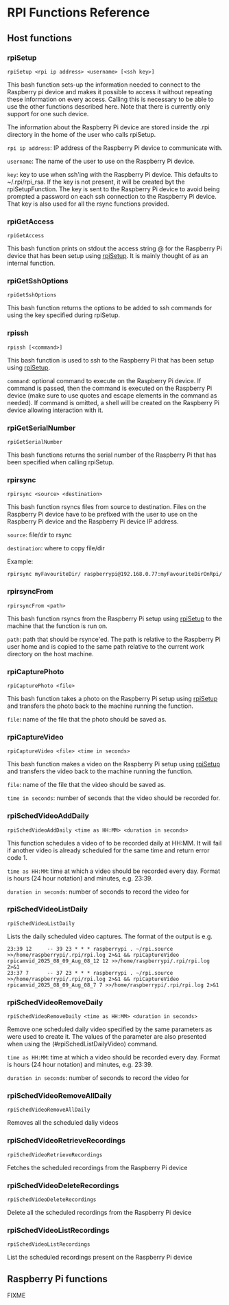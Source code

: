 # RPI Functions Reference

## Host functions

### rpiSetup

```
rpiSetup <rpi ip address> <username> [<ssh key>]
```

This bash function sets-up the information needed to connect to the Raspberry pi device and makes it possible to access it without repeating these information on every access.
Calling this is necessary to be able to use the other functions described here.
Note that there is currently only support for one such device.

The information about the Raspberry Pi device are stored inside the .rpi directory in the home of the user who calls rpiSetup.

`rpi ip address`: IP address of the Raspberry Pi device to communicate with.

`username`: The name of the user to use on the Raspberry Pi device.

`key`: key to use when ssh'ing with the Raspberry Pi device. This defaults to ~/.rpi/rpi_rsa. If the key is not present, it will be created byt the rpiSetupFunction. The key is sent to the Raspberry Pi device to avoid being prompted a password on each ssh connection to the Raspberry Pi device. That key is also used for all the rsync functions provided.

### rpiGetAccess

```
rpiGetAccess
```

This bash function prints on stdout the access string <username>@<ip address> for the Raspberry Pi device that has been setup using [rpiSetup](#rpiSetup). It is mainly thought of as an internal function.

### rpiGetSshOptions

```
rpiGetSshOptions
```

This bash function returns the options to be added to ssh commands for using the key specified during rpiSetup.

### rpissh

```
rpissh [<command>]
```

This bash function is used to ssh to the Raspberry Pi that has been setup using [rpiSetup](#rpiSetup).

`command`: optional command to execute on the Raspberry Pi device. If command is passed, then the command is executed on the Raspberry Pi device (make sure to use quotes and escape elements in the command as needed). If command is omitted, a shell will be created on the Raspberry Pi device allowing interaction with it.

### rpiGetSerialNumber

```
rpiGetSerialNumber
```

This bash functions returns the serial number of the Raspberry Pi that has been specified when calling rpiSetup.

### rpirsync

```
rpirsync <source> <destination>
```

This bash function rsyncs files from source to destination. Files on the Raspberry Pi device have to be prefixed with the user to use on the Raspberry Pi device and the Raspberry Pi device IP address.

`source`: file/dir to rsync

`destination`: where to copy file/dir

Example:

```
rpirsync myFavouriteDir/ raspberrypi@192.168.0.77:myFavouriteDirOnRpi/
```

### rpirsyncFrom

```
rpirsyncFrom <path>
```

This bash function rsyncs from the Raspberry Pi setup using [rpiSetup](#rpiSetup) to the machine that the function is run on.

`path`: path that should be rsynce'ed. The path is relative to the Raspberry Pi user home and is copied to the same path relative to the current work directory on the host machine.

### rpiCapturePhoto

```
rpiCapturePhoto <file>
```

This bash function takes a photo on the Raspberry Pi setup using [rpiSetup](#rpiSetup) and transfers the photo back to the machine running the function.

`file`: name of the file that the photo should be saved as.

### rpiCaptureVideo

```
rpiCaptureVideo <file> <time in seconds>
```

This bash function makes a video on the Raspberry Pi setup using [rpiSetup](#rpiSetup) and transfers the video back to the machine running the function.

`file`: name of the file that the video should be saved as.

`time in seconds`: number of seconds that the video should be recorded for.

### rpiSchedVideoAddDaily

```
rpiSchedVideoAddDaily <time as HH:MM> <duration in seconds>
```

This function schedules a video of <duration in seconds> to be recorded daily at HH:MM. It will fail if another
video is already scheduled for the same time and return error code 1.

`time as HH:MM`: time at which a video should be recorded every day. Format is hours (24 hour notation) and
                 minutes, e.g. 23:39.

`duration in seconds`: number of seconds to record the video for

### rpiSchedVideoListDaily

```
rpiSchedVideoListDaily
```

Lists the daily scheduled video captures. The format of the output is e.g.

```
23:39 12     -- 39 23 * * * raspberrypi . ~/rpi.source >>/home/raspberrypi/.rpi/rpi.log 2>&1 && rpiCaptureVideo rpicamvid_2025_08_09_Aug_08_12 12 >>/home/raspberrypi/.rpi/rpi.log 2>&1
23:37 7      -- 37 23 * * * raspberrypi . ~/rpi.source >>/home/raspberrypi/.rpi/rpi.log 2>&1 && rpiCaptureVideo rpicamvid_2025_08_09_Aug_08_7 7 >>/home/raspberrypi/.rpi/rpi.log 2>&1
```

### rpiSchedVideoRemoveDaily

```
rpiSchedVideoRemoveDaily <time as HH:MM> <duration in seconds>
```

Remove one scheduled daily video specified by the same parameters as were used to create it.
The values of the parameter are also presented when using the (#rpiSchedListDailyVideo) command.

`time as HH:MM`: time at which a video should be recorded every day. Format is hours (24 hour notation) and minutes, e.g. 23:39.

`duration in seconds`: number of seconds to record the video for


### rpiSchedVideoRemoveAllDaily

```
rpiSchedVideoRemoveAllDaily
```

Removes all the scheduled daliy videos

### rpiSchedVideoRetrieveRecordings

```
rpiSchedVideoRetrieveRecordings
```

Fetches the scheduled recordings from the Raspberry Pi device

### rpiSchedVideoDeleteRecordings

```
rpiSchedVideoDeleteRecordings
```

Delete all the scheduled recordings from the Raspberry Pi device

### rpiSchedVideoListRecordings

```
rpiSchedVideoListRecordings
```

List the scheduled recordings present on the Raspberry Pi device

## Raspberry Pi functions

FIXME
